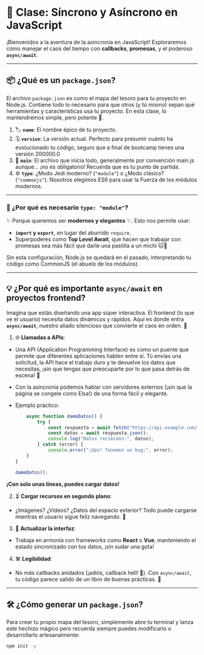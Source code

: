 ﻿# 🚀 Clase: Síncrono y Asíncrono en JavaScript

¡Bienvenidos a la aventura de la asincronía en JavaScript! Exploraremos cómo manejar el caos del tiempo con **callbacks**, **promesas**, y el poderoso **`async/await`**.

---

## 📦 ¿Qué es un `package.json`?

El archivo `package.json` es como el mapa del tesoro para tu proyecto en Node.js. Contiene todo lo necesario para que otros (y tú mismo) sepan qué herramientas y características usa tu proyecto. En esta clase, lo mantendremos simple, pero potente 💪.

1. 🏷️ **`name`**: El nombre épico de tu proyecto.
2. 🗓️ **`version`**: La versión actual. Perfecto para presumir cuánto ha evolucionado tu código, seguro que a final de bootcamp tienes una versión  200000.0
3. 📂 **`main`**: El archivo que inicia todo, generalmente por convención main.js aunque... ¡no es obligatorio! Recuerda que es tu punto de partida.
4. ⚙️ **`type`**: ¿Modo Jedi moderno? (`"module"`) o ¿Modo clásico? (`"commonjs"`). Nosotros elegimos ES6 para usar la Fuerza de los módulos modernos.

---

### 🔑 ¿Por qué es necesario `type: "module"`?

✨ Porque queremos ser **modernos y elegantes** ✨. Esto nos permite usar:
- **`import` y `export`**, en lugar del aburrido `require`.
- Superpoderes como **Top Level Await**, que hacen que trabajar con promesas sea más fácil que darle una pastilla a un michi 🐱💊

Sin esta configuración, Node.js se quedará en el pasado, interpretando tu código como CommonJS (el abuelo de los módulos).

---

## 💡 ¿Por qué es importante `async/await` en proyectos frontend?

Imagina que estás diseñando una app súper interactiva. El frontend (lo que ve el usuario) necesita datos dinámicos y rápidos. Aquí es donde entra **`async/await`**, nuestro aliado silencioso que convierte el caos en orden. 🌟

1. 🌐 **Llamadas a APIs**:
- Una API (Application Programming Interface) es como un puente que permite que diferentes aplicaciones hablen entre sí. Tú envías una solicitud, la API hace el trabajo duro y te devuelve los  datos que necesitas, ¡sin que tengas que preocuparte por lo que pasa detrás de escena! 🌉
- Con la asincronía podemos hablar con servidores externos (¡sin que la página se congele como Elsa!) de una forma fácil y elegante.
- Ejemplo práctico:

    ```javascript
        async function dameDatos() {
            try {
                const respuesta = await fetch("https://api.example.com/datos");
                const datos = await respuesta.json();
                console.log("Datos recibidos:", datos);
            } catch (error) {
                console.error("¡Ups! Tenemos un bug:", error);
        }
    }

    dameDatos();
    
**¡Con solo unas líneas, puedes cargar datos!** 



2. ⏳ **Cargar recursos en segundo plano**:
- ¿Imágenes? ¿Videos? ¿Datos del espacio exterior? Todo puede cargarse mientras el usuario sigue feliz navegando. 🚀

3. 🔄 **Actualizar la interfaz**:
- Trabaja en armonía con frameworks como **React** o **Vue**, manteniendo el estado sincronizado con tus datos, ¡sin sudar una gota!

4. 🛠️ **Legibilidad**:
- No más callbacks anidados (¡adiós, callback hell! 👹). Con `async/await`, tu código parece salido de un libro de buenas prácticas. 🎵

---

## 🛠️ ¿Cómo generar un `package.json`?

Para crear tu propio mapa del tesoro, simplemente abre tu terminal y lanza este hechizo mágico pero recuerda siempre puedes modificarlo o desarrollarlo artesanalmente:

```bash
npm init -y
